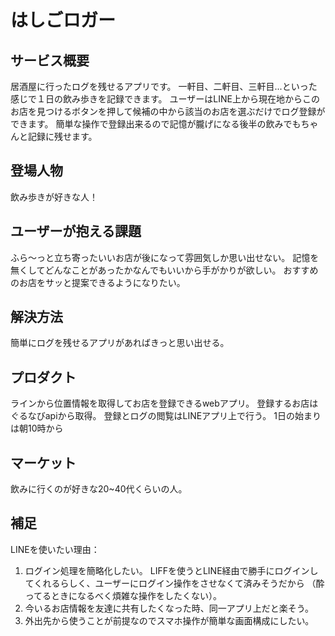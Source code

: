 # はしごロガー

## サービス概要
居酒屋に行ったログを残せるアプリです。
一軒目、二軒目、三軒目...といった感じで１日の飲み歩きを記録できます。
ユーザーはLINE上から現在地からこのお店を見つけるボタンを押して候補の中から該当のお店を選ぶだけでログ登録ができます。
簡単な操作で登録出来るので記憶が朧げになる後半の飲みでもちゃんと記録に残せます。

## 登場人物
飲み歩きが好きな人！

## ユーザーが抱える課題
ふら〜っと立ち寄ったいいお店が後になって雰囲気しか思い出せない。
記憶を無くしてどんなことがあったかなんでもいいから手がかりが欲しい。
おすすめのお店をサッと提案できるようになりたい。

## 解決方法
簡単にログを残せるアプリがあればきっと思い出せる。

## プロダクト
ラインから位置情報を取得してお店を登録できるwebアプリ。
登録するお店はぐるなびapiから取得。
登録とログの閲覧はLINEアプリ上で行う。
1日の始まりは朝10時から

## マーケット
飲みに行くのが好きな20~40代くらいの人。

## 補足
LINEを使いたい理由：
1. ログイン処理を簡略化したい。
LIFFを使うとLINE経由で勝手にログインしてくれるらしく、ユーザーにログイン操作をさせなくて済みそうだから
（酔ってるときになるべく煩雑な操作をしたくない）。
2. 今いるお店情報を友達に共有したくなった時、同一アプリ上だと楽そう。
3. 外出先から使うことが前提なのでスマホ操作が簡単な画面構成にしたい。
